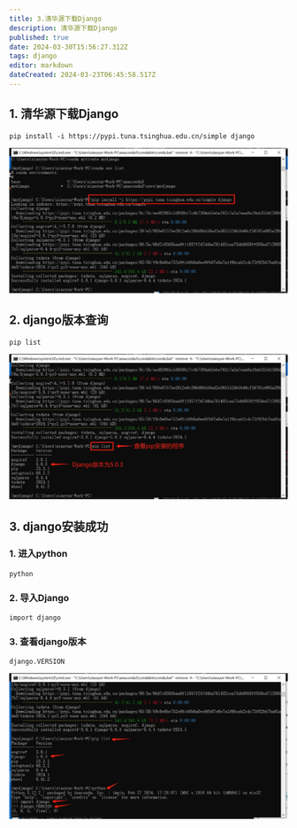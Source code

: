 ```yaml
---
title: 3.清华源下载Django
description: 清华源下载Django
published: true
date: 2024-03-30T15:56:27.312Z
tags: django
editor: markdown
dateCreated: 2024-03-23T06:45:58.517Z
---
```


## 1. 清华源下载Django
```
pip install -i https://pypi.tuna.tsinghua.edu.cn/simple django
```
![清华源下载django.png](/wiki/python/django/清华源下载django.png)

## 2. django版本查询
```
pip list
```
![django版本查询.png](/wiki/python/django/django版本查询.png)

## 3. django安装成功
### 1. 进入python
```
python
```
### 2. 导入Django
```
import django
```
### 3. 查看django版本
```
django.VERSION
```
![django安装成功.png](/wiki/python/django/django安装成功.png)


